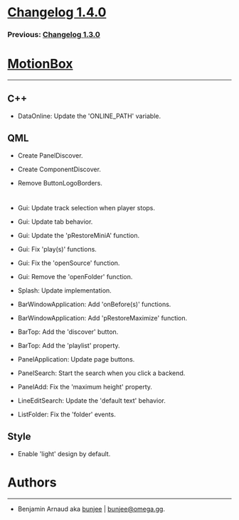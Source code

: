 # [Changelog 1.4.0](http://omega.gg/MotionBox/changes/1.4.0.html)

### Previous: [Changelog 1.3.0](1.3.0.html)

# [MotionBox](http://omega.gg/MotionBox)
---

## C++

- DataOnline: Update the 'ONLINE_PATH' variable.


## QML

- Create PanelDiscover.

- Create ComponentDiscover.

- Remove ButtonLogoBorders.

#

- Gui: Update track selection when player stops.

- Gui: Update tab behavior.

- Gui: Update the 'pRestoreMiniA' function.

- Gui: Fix 'play(s)' functions.

- Gui: Fix the 'openSource' function.

- Gui: Remove the 'openFolder' function.

- Splash: Update implementation.

- BarWindowApplication: Add 'onBefore(s)' functions.

- BarWindowApplication: Add 'pRestoreMaximize' function.

- BarTop: Add the 'discover' button.

- BarTop: Add the 'playlist' property.

- PanelApplication: Update page buttons.

- PanelSearch: Start the search when you click a backend.

- PanelAdd: Fix the 'maximum height' property.

- LineEditSearch: Update the 'default text' behavior.

- ListFolder: Fix the 'folder' events.


## Style

- Enable 'light' design by default.


# Authors
---

- Benjamin Arnaud aka [bunjee](http://bunjee.me) | <bunjee@omega.gg>.
